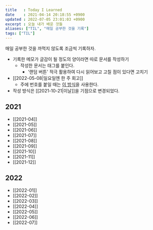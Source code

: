 ```yaml
---
title   : Today I Learned
date    : 2021-04-14 20:18:55 +0900
updated : 2022-07-05 23:01:03 +0900
excerpt : 오늘 내가 배운 것들
aliases: ["TIL", "매일 공부한 것을 기록"]
tags: ["TIL"]
---
```


매일 공부한 것을 까먹지 않도록 조금씩 기록하자. 
- 기록한 메모가 글감이 될 정도의 양이라면 따로 문서를 작성하기
  - 작성한 문서는 태그를 붙인다.
	- '랜덤 버튼' 적극 활용하여 다시 읽어보고 고칠 점이 있다면 고치기
- [[2022-05-08|일요일엔 한 주 회고]]
  - 주에 번호를 붙일 때는 [이 방식](https://www.epochconverter.com/weeks/2022)을 사용한다.
- 작성 방식은 [[2021-10-21|이날]]을 기점으로 변경되었다.
	
## 2021 
- [[2021-04]]
- [[2021-05]]
- [[2021-06]]
- [[2021-07]]
- [[2021-08]]
- [[2021-09]]
- [[2021-10]]
- [[2021-11]]
- [[2021-12]]

## 2022
- [[2022-01]]
- [[2022-02]]
- [[2022-03]]
- [[2022-04]]
- [[2022-05]]
- [[2022-06]]
- [[2022-07]]
